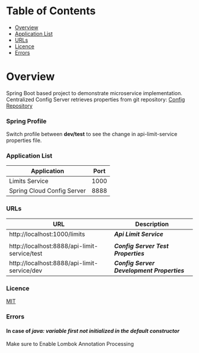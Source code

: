 # Table of Contents
- [Overview](#overview)
- [Application List](#application-list)
- [URLs](#urls)
- [Licence](#licence)
- [Errors](#errors)

# Overview
Spring Boot based project to demonstrate microservice implementation.
Centralized Config Server retrieves properties from git repository: [Config Repository](https://github.com/muratcanabay/config-repo)

### Spring Profile
Switch profile between **dev/test** to see the change in api-limit-service properties file.

### Application List

|          Application       |       Port        |
| -------------------------- | ----------------- |
|         Limits Service     |        1000       |
| Spring Cloud Config Server |        8888       |

### URLs

|                      URL                        |                      Description                    |
| ----------------------------------------------- | --------------------------------------------------- |
| http://localhost:1000/limits                    |                ***Api Limit Service***              |
|                                                 |                                                     |
| http://localhost:8888/api-limit-service/test    |          ***Config Server Test Properties***        |
| http://localhost:8888/api-limit-service/dev     |        ***Config Server Development Properties***   |

### Licence

[MIT](LICENSE.MIT)

### Errors
#### In case of ***java: variable first not initialized in the default constructor***

Make sure to Enable Lombok Annotation Processing
